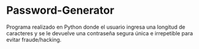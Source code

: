 # Password-Generator
Programa realizado en Python donde el usuario ingresa una longitud de caracteres y se le devuelve una contraseña segura única e irrepetible para evitar fraude/hacking.
